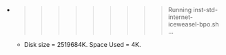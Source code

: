 * >>>>>>>>> Running inst-std-internet-iceweasel-bpo.sh ...
  * Disk size = 2519684K. Space Used = 4K.
